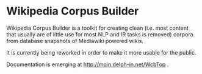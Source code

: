 Wikipedia Corpus Builder
===
Wikipedia Corpus Builder is a toolkit for creating clean (i.e. most content that usually are of little use for most NLP and IR tasks is removed) corpora from database snapshots of Mediawiki powered wikis. 

It is currently being reworked in order to make it more usable for the public. 

Documentation is emerging at http://moin.delph-in.net/WcbTop .





